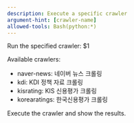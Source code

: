 ```yaml
---
description: Execute a specific crawler
argument-hint: [crawler-name]
allowed-tools: Bash(python:*)
---
```


Run the specified crawler: $1

Available crawlers:
- naver-news: 네이버 뉴스 크롤링
- kdi: KDI 정책 자료 크롤링
- kisrating: KIS 신용평가 크롤링
- korearatings: 한국신용평가 크롤링

Execute the crawler and show the results.
